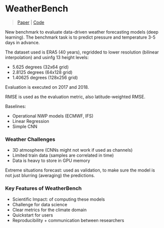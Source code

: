 # WeatherBench

> [Paper](https://arxiv.org/abs/2002.00469) | [Code](https://github.com/pangeo-data/WeatherBench)


New benchmark to evaluate data-driven weather forecasting models (deep learning).
The benchmark task is to predict pressure and temperature 3-5 days in advance.

The dataset used is ERA5 (40 years), regridded to lower resolution (bilinear interpolation) and usinfg 13 height levels: 
- 5.625 degrees (32x64 grid)
- 2.8125 degrees (64x128 grid)
- 1.40625 degrees (128x256 grid)

Evaluation is executed on 2017 and 2018. 

RMSE is used as the evaluation metric, also latitude-weighted RMSE.

Baselines: 
- Operational NWP models (ECMWF, IFS)
- Linear Regression
- Simple CNN

### Weather Challenges

- 3D atmosphere (CNNs might not work if used as channels)
- Limited train data (samples are correlated in time)
- Data is heavy to store in GPU memory

Extreme situations forecast: used as validation, to make sure the model is not just blurring (averaging) the predictions.

### Key Features of WeatherBench
- Scientific Impact: of computing these models
- Challenge for data science
- Clear metrics for the climate domain
- Quickstart for users
- Reproducibility + communication between researchers